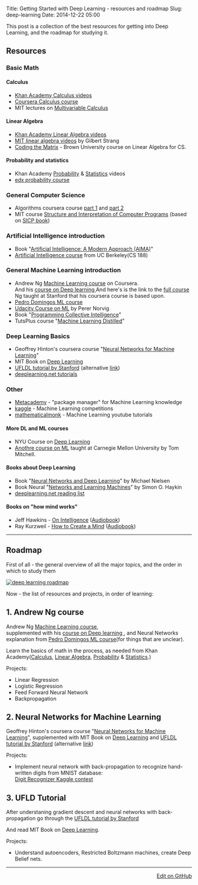 Title: Getting Started with Deep Learning - resources and roadmap
Slug: deep-learning
Date: 2014-12-22 05:00

This post is a collection of the best resources for getting into Deep Learning, <!-- Machine Learning (specifically - Deep Learning for Computer Vision) -->and the roadmap for studying it.

## Resources

### Basic Math

#### Calculus

- [Khan Academy Calculus videos](http://www.youtube.com/playlist?list=PL19E79A0638C8D449)  
- [Coursera Calculus course](https://www.coursera.org/course/m2o2c2)
- MIT lectures on [Multivariable Calculus](http://ocw.mit.edu/courses/mathematics/18-02sc-multivariable-calculus-fall-2010/index.htm)

#### Linear Algebra

- [Khan Academy Linear Algebra videos](http://www.youtube.com/playlist?list=PLFD0EB975BA0CC1E0)
- [MIT linear algebra videos](http://ocw.mit.edu/courses/mathematics/18-06-linear-algebra-spring-2010/video-lectures/) by Gilbert Strang
- [Coding the Matrix](https://cs.brown.edu/video/channels/coding-matrix-fall-2014/?page=2) - Brown University course on Linear Algebra for CS. 

#### Probability and statistics   

- Khan Academy [Probability](http://www.youtube.com/playlist?list=PLC58778F28211FA19) & [Statistics](http://www.youtube.com/playlist?list=PL1328115D3D8A2566) videos  
- [edx probability course](https://www.edx.org/course/introduction-probability-science-mitx-6-041x#.VJfS2LQAKc)

### General Computer Science 

- Algorithms coursera course [part 1](https://www.coursera.org/course/algo) and [part 2](https://www.coursera.org/course/algo2)
- MIT course [Structure and Interpretation of Computer Programs](https://www.youtube.com/watch?v=2Op3QLzMgSY&list=PLE18841CABEA24090#t=253)
(based on [SICP book](http://www.amazon.com/Structure-Interpretation-Computer-Programs-Engineering/dp/0262510871))

### Artificial Intelligence introduction

- Book "[Artificial Intelligence: A Modern Approach (AIMA)](http://www.amazon.com/Artificial-Intelligence-Modern-Approach-Edition/dp/0136042597)"  
- [Artificial Intelligence course](https://www.youtube.com/channel/UCshmLD2MsyqAKBx8ctivb5Q/videos) from UC Berkeley(CS 188)  

### General Machine Learning introduction

- Andrew Ng [Machine Learning course](https://www.coursera.org/course/ml) on Coursera.  
  And his [course on Deep learning ](http://openclassroom.stanford.edu/MainFolder/CoursePage.php?course=ufldl)
  And here's is the link to the [full course](http://see.stanford.edu/see/lecturelist.aspx?coll=348ca38a-3a6d-4052-937d-cb017338d7b1) Ng taught at Stanford that his coursera course is based upon.
- [Pedro Domingos ML course](https://class.coursera.org/machlearning-001/lecture/preview) 
- [Udacity Course on ML](https://www.udacity.com/course/cs271) by Perer Norvig
-  Book "[Programming Collective Intelligence](http://www.amazon.com/Programming-Collective-Intelligence-Building-Applications/dp/0596529325)" 
- TutsPlus course "[Machine Learning Distilled](http://code.tutsplus.com/courses/machine-learning-distilled)"


### Deep Learning Basics

- Geoffrey Hinton's coursera course "[Neural Networks for Machine Learning](https://class.coursera.org/neuralnets-2012-001/lecture)"
- MIT Book on [Deep Learning](http://www.iro.umontreal.ca/~bengioy/dlbook/)
- [UFLDL tutorial by Stanford](http://deeplearning.stanford.edu/wiki/index.php/UFLDL_Tutorial) (alternative [link](http://deeplearning.stanford.edu/tutorial/))
- [deeplearning.net tutorials](http://deeplearning.net/tutorial/)
  

### Other

- [Metacademy](http://www.metacademy.org) - "package manager" for Machine Learning knowledge
- [kaggle](http://www.kaggle.com/) - Machine Learning competitions
- [mathematicalmonk](http://www.youtube.com/playlist?list=PLD0F06AA0D2E8FFBA) - Machine Learning youtube tutorials

#### More DL and ML courses

- NYU Course on [Deep Learning](http://techtalks.tv/deep_learning_nyu_spring_2014/)
- [Anothre course on ML](http://www.cs.cmu.edu/~tom/10701_sp11/lectures.shtml) taught at Carnegie Mellon University by Tom Mitchell.

#### Books about Deep Learning

- Book "[Neural Networks and Deep Learning](http://neuralnetworksanddeeplearning.com)" by Michael Nielsen
- Book Neural "[Networks and Learning Machines](http://www.amazon.com/Neural-Networks-Learning-Machines-Edition/dp/0131471392)" by Simon O. Haykin
- [deeplearning.net reading list](http://deeplearning.net/reading-list/)

#### Books on "how mind works"
- Jeff Hawkins - [On Intelligence](http://www.amazon.com/On-Intelligence-Jeff-Hawkins/dp/0805078533>) ([Audiobook](http://www.audible.com/pd/Science-Technology/On-Intelligence-Audiobook/B002V8LK))
- Ray Kurzweil - [How to Create a Mind](http://www.amazon.com/How-Create-Mind-Thought-Revealed/dp/0143124048/) ([Audiobook](http://www.audible.com/pd/Science-Technology/How-to-Create-a-Mind-Audiobook/B009S7OKJ))


----

## Roadmap

First of all - the general overview of all the major topics, and the order in which to study them
<!-- (made based on the overview of the Deep Learning from [metacademy](http://metacademy.org/roadmaps/rgrosse/deep_learning)) -->

<!-- [![deep learning roadmap](/images/deep-learning/deep-learning-roadmap.png)](/images/deep-learning/deep-learning-roadmap.png) -->

[![deep learning roadmap](/images/deep-learning/deep-learning-roadmap-04.svg)](/images/deep-learning/deep-learning-roadmap-04.svg)

Now - the list of resources and projects, in order of learning:


##  1. Andrew Ng course
Andrew Ng [Machine Learning course](https://www.coursera.org/course/ml),  
supplemented with his [course on Deep learning ](http://openclassroom.stanford.edu/MainFolder/CoursePage.php?course=ufldl), and Neural Networks explanation from [Pedro Domingos ML course](https://class.coursera.org/machlearning-001/lecture/preview)(for things that are unclear).

Learn the basics of math in the process, as needed from Khan Academy([Calculus](http://www.youtube.com/playlist?list=PL19E79A0638C8D449), [Linear Algebra](http://www.youtube.com/playlist?list=PLFD0EB975BA0CC1E0), [Probability](http://www.youtube.com/playlist?list=PLC58778F28211FA19) & [Statistics](http://www.youtube.com/playlist?list=PL1328115D3D8A2566).)

Projects:

- Linear Regression
- Logistic Regression
- Feed Forward Neural Network
- Backpropagation


## 2. Neural Networks for Machine Learning
Geoffrey Hinton's coursera course "[Neural Networks for Machine Learning](https://class.coursera.org/neuralnets-2012-001/lecture)", supplemented with  MIT Book on [Deep Learning](http://www.iro.umontreal.ca/~bengioy/dlbook/) and [UFLDL tutorial by Stanford](http://deeplearning.stanford.edu/wiki/index.php/UFLDL_Tutorial) (alternative [link](http://deeplearning.stanford.edu/tutorial/))

Projects:

- Implement neural network with back-propagation to recognize hand-written digits from MNIST database:  
  [Digit Recognizer Kaggle contest](http://www.kaggle.com/c/digit-recognizer)

## 3. UFLD Tutorial
After understaning gradient descent and neural networks with back-propagation go through the [UFLDL tutorial by Stanford](http://deeplearning.stanford.edu/wiki/index.php/UFLDL_Tutorial)

And read MIT Book on [Deep Learning](http://www.iro.umontreal.ca/~bengioy/dlbook/).

Projects:

- Understand autoencoders, Restricted Boltzmann machines, create Deep Belief nets.


<!-- *[You can help to improve this article by [editing](https://github.com/raymestalez/dm/blob/master/content/machine-learning/0005-deep-learning-resources.md) it on github]* -->

<!-- *[to be continued ....]* -->



<div style="clear: both;"></div>



<script>
function prepareList() {
  $('body').find('li:has(ul)')
  	.click( function(event) {
  		if (this == event.target) {
  			$(this).toggleClass('expanded');
  			$(this).children('ul').toggle('medium');
  		}
  		return false;
  	})
  	.addClass('collapsed');
  	//.children('ul').hide();
  };
 
  $(document).ready( function() {
      prepareList();
  });
</script>

<style>
.collapsed {
	cursor: pointer;
	<!-- content:' ►';  -->

	<!-- background: url({{ site.baseurl }}/images/small_right_arrow.gif) no-repeat left top; -->
	<!-- padding: 3px 0px 3px 20px; -->
	<!-- list-style: none; -->
	}

.collapsed {
cursor: pointer;
	<!-- content:' ►';  -->
	<!-- background: url({{ site.baseurl }}/images/small_right_arrow.gif) no-repeat left top;p -->
	<!-- padding: 3px 0px 3px 20px; -->
	<!-- list-style: none; -->
	}

.entry img {
float:left;
}
<!-- max-width: 400px;
max-height: 400px; -->


</style>
<!--
list-style-image: url({{ site.baseurl }}/images/small_right_arrow.gif);
 -->

<div id="article-info">
<hr/>
<!-- Author: <a href="http://rationalfiction.io/users/rayalez">Ray Alez</a> -->

<a style="float:right;"
href="https://github.com/raymestalez/dm/blob/master/content/machine-learning/0005-deep-learning-resources.md">Edit on GitHub</a>
</div>
